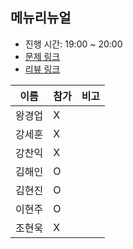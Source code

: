
## 메뉴리뉴얼
- 진행 시간: 19:00 ~ 20:00
- [문제 링크](https://programmers.co.kr/learn/courses/30/lessons/1844)
- [리뷰 링크]()

|이름|참가|비고|
|-----|------|-----|
|왕경업|X||
|강세훈|X||
|강찬익|X||
|김해인|O||
|김현진|O||
|이현주|O||
|조현욱|X||
